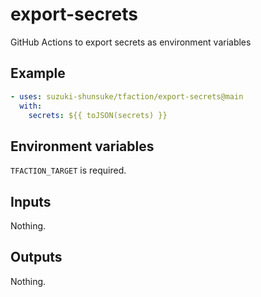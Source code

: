 # export-secrets

GitHub Actions to export secrets as environment variables

## Example

```yaml
- uses: suzuki-shunsuke/tfaction/export-secrets@main
  with:
    secrets: ${{ toJSON(secrets) }}
```

## Environment variables

`TFACTION_TARGET` is required.

## Inputs

Nothing.

## Outputs

Nothing.

